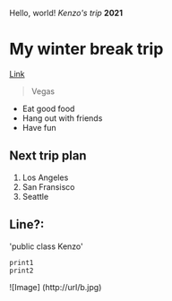 Hello, world!
*Kenzo's trip*
**2021**
# My winter break trip
[Link](https://kenzoputraku.github.io/cse15l-lab-reports/)
> Vegas
* Eat good food
* Hang out with friends
* Have fun

## Next trip plan
1. Los Angeles
2. San Fransisco
3. Seattle

Line?:
---

'public class Kenzo'

```
print1
print2
```

![Image]
(http://url/b.jpg)


